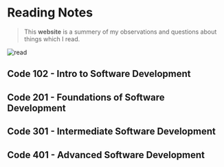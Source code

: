 # Reading Notes


> This **website** is a summery of my observations and questions about things which I read.

![read](https://cms.qz.com/wp-content/uploads/2017/10/reading-effectively-compressor.jpg?quality=75&strip=all&w=1600&h=900&crop=1)


## Code 102 - Intro to Software Development


## Code 201 - Foundations of Software Development


## Code 301 - Intermediate Software Development


## Code 401 - Advanced Software Development
